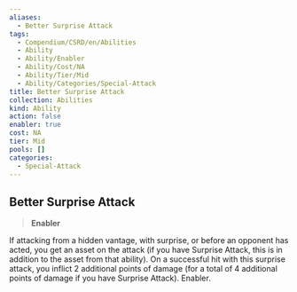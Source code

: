 ```yaml
---
aliases:
  - Better Surprise Attack
tags:
  - Compendium/CSRD/en/Abilities
  - Ability
  - Ability/Enabler
  - Ability/Cost/NA
  - Ability/Tier/Mid
  - Ability/Categories/Special-Attack
title: Better Surprise Attack
collection: Abilities
kind: Ability
action: false
enabler: true
cost: NA
tier: Mid
pools: []
categories:
  - Special-Attack
---
```

## Better Surprise Attack  
>**Enabler**
  
If attacking from a hidden vantage, with surprise, or before an opponent has acted, you get an asset on the attack (if you have Surprise Attack, this is in addition to the asset from that ability). On a successful hit with this surprise attack, you inflict 2 additional points of damage (for a total of 4 additional points of damage if you have Surprise Attack). Enabler.